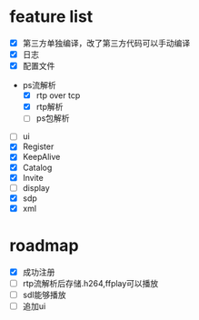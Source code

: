 # feature list
- [x] 第三方单独编译，改了第三方代码可以手动编译
- [x] 日志
- [x] 配置文件
- ps流解析
    - [x] rtp over tcp
    - [x] rtp解析
    - [ ] ps包解析
- [ ] ui
- [x] Register
- [x] KeepAlive
- [x] Catalog
- [x] Invite
- [ ] display
- [x] sdp
- [x] xml

# roadmap
- [x] 成功注册
- [ ] rtp流解析后存储.h264,ffplay可以播放 
- [ ] sdl能够播放
- [ ] 追加ui
